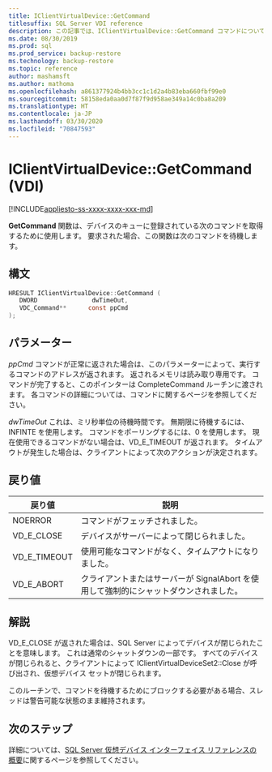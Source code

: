 ```yaml
---
title: IClientVirtualDevice::GetCommand
titlesuffix: SQL Server VDI reference
description: この記事では、IClientVirtualDevice::GetCommand コマンドについて説明します。
ms.date: 08/30/2019
ms.prod: sql
ms.prod_service: backup-restore
ms.technology: backup-restore
ms.topic: reference
author: mashamsft
ms.author: mathoma
ms.openlocfilehash: a861377924b4bb3cc1c1d2a4b83eba660fbf99e0
ms.sourcegitcommit: 58158eda0aa0d7f87f9d958ae349a14c0ba8a209
ms.translationtype: HT
ms.contentlocale: ja-JP
ms.lasthandoff: 03/30/2020
ms.locfileid: "70847593"
---
```

# <a name="iclientvirtualdevicegetcommand-vdi"></a>IClientVirtualDevice::GetCommand (VDI)

[!INCLUDE[appliesto-ss-xxxx-xxxx-xxx-md](../../../includes/appliesto-ss-xxxx-xxxx-xxx-md.md)]

**GetCommand** 関数は、デバイスのキューに登録されている次のコマンドを取得するために使用します。 要求された場合、この関数は次のコマンドを待機します。

## <a name="syntax"></a>構文

```c
HRESULT IClientVirtualDevice::GetCommand (
   DWORD               dwTimeOut,
   VDC_Command**      const ppCmd
);
```

## <a name="parameters"></a>パラメーター

*ppCmd* コマンドが正常に返された場合は、このパラメーターによって、実行するコマンドのアドレスが返されます。 返されるメモリは読み取り専用です。 コマンドが完了すると、このポインターは CompleteCommand ルーチンに渡されます。 各コマンドの詳細については、コマンドに関するページを参照してください。

*dwTimeOut* これは、ミリ秒単位の待機時間です。 無期限に待機するには、INFINTE を使用します。 コマンドをポーリングするには、0 を使用します。 現在使用できるコマンドがない場合は、VD_E_TIMEOUT が返されます。 タイムアウトが発生した場合は、クライアントによって次のアクションが決定されます。

## <a name="return-value"></a>戻り値

|戻り値 | 説明 |
|---|---|
| NOERROR | コマンドがフェッチされました。 |
| VD_E_CLOSE | デバイスがサーバーによって閉じられました。 |
| VD_E_TIMEOUT | 使用可能なコマンドがなく、タイムアウトになりました。 |
| VD_E_ABORT | クライアントまたはサーバーが SignalAbort を使用して強制的にシャットダウンされました。 |

## <a name="remarks"></a>解説

VD_E_CLOSE が返された場合は、SQL Server によってデバイスが閉じられたことを意味します。 これは通常のシャットダウンの一部です。 すべてのデバイスが閉じられると、クライアントによって IClientVirtualDeviceSet2::Close が呼び出され、仮想デバイス セットが閉じられます。

このルーチンで、コマンドを待機するためにブロックする必要がある場合、スレッドは警告可能な状態のまま維持されます。

## <a name="next-steps"></a>次のステップ

詳細については、[SQL Server 仮想デバイス インターフェイス リファレンスの概要](reference-virtual-device-interface.md)に関するページを参照してください。